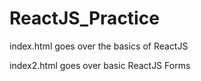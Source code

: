 # ReactJS_Practice

index.html goes over the basics of ReactJS


index2.html goes over basic ReactJS Forms
